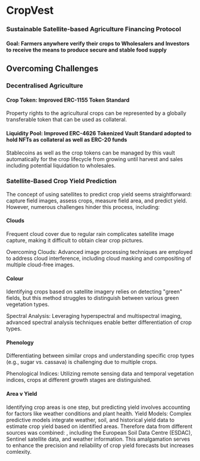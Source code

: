 # CropVest

### Sustainable Satellite-based Agriculture Financing Protocol
#### Goal: Farmers anywhere verify their crops to Wholesalers and Investors to receive the means to produce secure and stable food supply

## Overcoming Challenges 

### Decentralised Agriculture

#### Crop Token: Improved ERC-1155 Token Standard

Property rights to the agricultural crops can be represented by a globally transferable token that can be used as collateral.

#### Liquidity Pool: Improved ERC-4626 Tokenized Vault Standard adopted to hold NFTs as collateral as well as ERC-20 funds

Stablecoins as well as the crop tokens can be managed by this vault automatically for the crop lifecycle from growing until harvest and sales including potential liquidation to wholesales.

### Satellite-Based Crop Yield Prediction

The concept of using satellites to predict crop yield seems straightforward: capture field images, assess crops, measure field area, and predict yield. However, numerous challenges hinder this process, including:

#### Clouds

Frequent cloud cover due to regular rain complicates satellite image capture, making it difficult to obtain clear crop pictures.

Overcoming Clouds: Advanced image processing techniques are employed to address cloud interference, including cloud masking and compositing of multiple cloud-free images.

#### Colour

Identifying crops based on satellite imagery relies on detecting "green" fields, but this method struggles to distinguish between various green vegetation types.

Spectral Analysis: Leveraging hyperspectral and multispectral imaging, advanced spectral analysis techniques enable better differentiation of crop types.

#### Phenology

Differentiating between similar crops and understanding specific crop types (e.g., sugar vs. cassava) is challenging due to multiple crops.

Phenological Indices: Utilizing remote sensing data and temporal vegetation indices, crops at different growth stages are distinguished.

#### Area v Yield

Identifying crop areas is one step, but predicting yield involves accounting for factors like weather conditions and plant health.
Yield Models: Complex predictive models integrate weather, soil, and historical yield data to estimate crop yield based on identified areas. Therefore data from different sources was combined: , including the European Soil Data Centre (ESDAC), Sentinel satellite data, and weather information. This amalgamation serves to enhance the precision and reliability of crop yield forecasts but increases comlexity.



